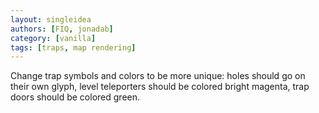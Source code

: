```yaml
---
layout: singleidea
authors: [FIQ, jonadab]
category: [vanilla]
tags: [traps, map rendering]
---
```

Change trap symbols and colors to be more unique: holes should go on their own glyph, level teleporters should be colored bright magenta, trap doors should be colored green.
